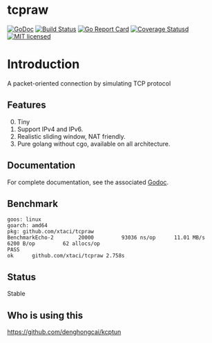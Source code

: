 # tcpraw

[![GoDoc][1]][2] [![Build Status][3]][4] [![Go Report Card][5]][6] [![Coverage Statusd][7]][8] [![MIT licensed][9]][10] 

[1]: https://godoc.org/github.com/xtaci/tcpraw?status.svg
[2]: https://godoc.org/github.com/xtaci/tcpraw
[3]: https://travis-ci.org/xtaci/tcpraw.svg?branch=master
[4]: https://travis-ci.org/xtaci/tcpraw
[5]: https://goreportcard.com/badge/github.com/xtaci/tcpraw
[6]: https://goreportcard.com/report/github.com/xtaci/tcpraw
[7]: https://codecov.io/gh/xtaci/tcpraw/branch/master/graph/badge.svg
[8]: https://codecov.io/gh/xtaci/tcpraw
[9]: https://img.shields.io/badge/license-MIT-blue.svg
[10]: LICENSE



# Introduction

A packet-oriented connection by simulating TCP protocol

## Features

0. Tiny
1. Support IPv4 and IPv6.
2. Realistic sliding window, NAT friendly.
3. Pure golang without cgo, available on all architecture.

## Documentation

For complete documentation, see the associated [Godoc](https://godoc.org/github.com/xtaci/tcpraw).


## Benchmark

```
goos: linux
goarch: amd64
pkg: github.com/xtaci/tcpraw
BenchmarkEcho-2   	   20000	     93036 ns/op	  11.01 MB/s	    6200 B/op	      62 allocs/op
PASS
ok  	github.com/xtaci/tcpraw	2.758s
```

## Status

Stable

## Who is using this

https://github.com/denghongcai/kcptun
